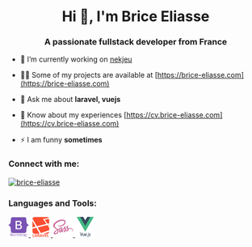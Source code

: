 <h1 align="center">Hi 👋, I'm Brice Eliasse</h1>
<h3 align="center">A passionate fullstack developer from France</h3>

- 🔭 I’m currently working on [nekjeu](https://nekjeu.fr)

- 👨‍💻 Some of my projects are available at [https://brice-eliasse.com](https://brice-eliasse.com)

- 💬 Ask me about **laravel, vuejs**

- 📄 Know about my experiences [https://cv.brice-eliasse.com](https://cv.brice-eliasse.com)

- ⚡ I am funny **sometimes**

<h3 align="left">Connect with me:</h3>
<p align="left">
<a href="https://linkedin.com/in/brice-eliasse" target="blank"><img align="center" src="https://raw.githubusercontent.com/rahuldkjain/github-profile-readme-generator/master/src/images/icons/Social/linked-in-alt.svg" alt="brice-eliasse" height="30" width="40" /></a>
</p>

<h3 align="left">Languages and Tools:</h3>
<p align="left"> <a href="https://getbootstrap.com" target="_blank" rel="noreferrer"> <img src="https://raw.githubusercontent.com/devicons/devicon/master/icons/bootstrap/bootstrap-plain-wordmark.svg" alt="bootstrap" width="40" height="40"/> </a> <a href="https://laravel.com/" target="_blank" rel="noreferrer"> <img src="https://raw.githubusercontent.com/devicons/devicon/master/icons/laravel/laravel-plain-wordmark.svg" alt="laravel" width="40" height="40"/> </a> <a href="https://sass-lang.com" target="_blank" rel="noreferrer"> <img src="https://raw.githubusercontent.com/devicons/devicon/master/icons/sass/sass-original.svg" alt="sass" width="40" height="40"/> </a> <a href="https://vuejs.org/" target="_blank" rel="noreferrer"> <img src="https://raw.githubusercontent.com/devicons/devicon/master/icons/vuejs/vuejs-original-wordmark.svg" alt="vuejs" width="40" height="40"/> </a> </p>
